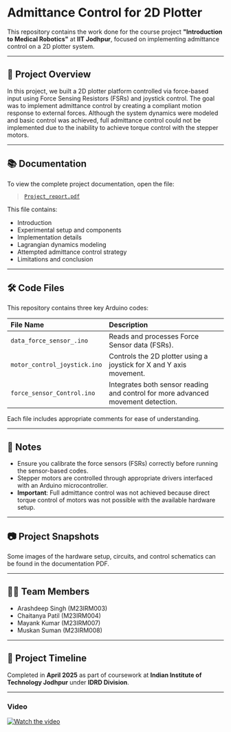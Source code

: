 
# Admittance Control for 2D Plotter

This repository contains the work done for the course project **"Introduction to Medical Robotics"** at **IIT Jodhpur**, focused on implementing admittance control on a 2D plotter system.

---

## 📄 Project Overview

In this project, we built a 2D plotter platform controlled via force-based input using Force Sensing Resistors (FSRs) and joystick control. The goal was to implement admittance control by creating a compliant motion response to external forces. Although the system dynamics were modeled and basic control was achieved, full admittance control could not be implemented due to the inability to achieve torque control with the stepper motors.

---

## 📚 Documentation

To view the complete project documentation, open the file:

> [`Project_report.pdf`](Project_Report.pdf)

This file contains:
- Introduction
- Experimental setup and components
- Implementation details
- Lagrangian dynamics modeling
- Attempted admittance control strategy
- Limitations and conclusion

---

## 🛠️ Code Files

This repository contains three key Arduino codes:

| File Name | Description |
|:---|:---|
| `data_force_sensor_.ino` | Reads and processes Force Sensor data (FSRs). |
| `motor_control_joystick.ino` | Controls the 2D plotter using a joystick for X and Y axis movement. |
| `force_sensor_Control.ino` | Integrates both sensor reading and  control for more advanced movement detection. |

Each file includes appropriate comments for ease of understanding.

---

## 📌 Notes

- Ensure you calibrate the force sensors (FSRs) correctly before running the sensor-based codes.
- Stepper motors are controlled through appropriate drivers interfaced with an Arduino microcontroller.
- **Important**: Full admittance control was not achieved because direct torque control of motors was not possible with the available hardware setup.

---

## 📷 Project Snapshots

Some images of the hardware setup, circuits, and control schematics can be found in the documentation PDF.

---

## 👨‍💻 Team Members

- Arashdeep Singh (M23IRM003)
- Chaitanya Patil (M23IRM004)
- Mayank Kumar (M23IRM007)
- Muskan Suman (M23IRM008)

---

## 📅 Project Timeline

Completed in **April 2025** as part of coursework at **Indian Institute of Technology Jodhpur** under **IDRD Division**.

---

### Video
[![Watch the video](https://img.youtube.com/vi/sHFUjIs1uUQ/maxresdefault.jpg)](https://www.youtube.com/watch?v=sHFUjIs1uUQ&list=PLeGlw_YNKerHX_C80LSZn-a136d4a8ix2)
